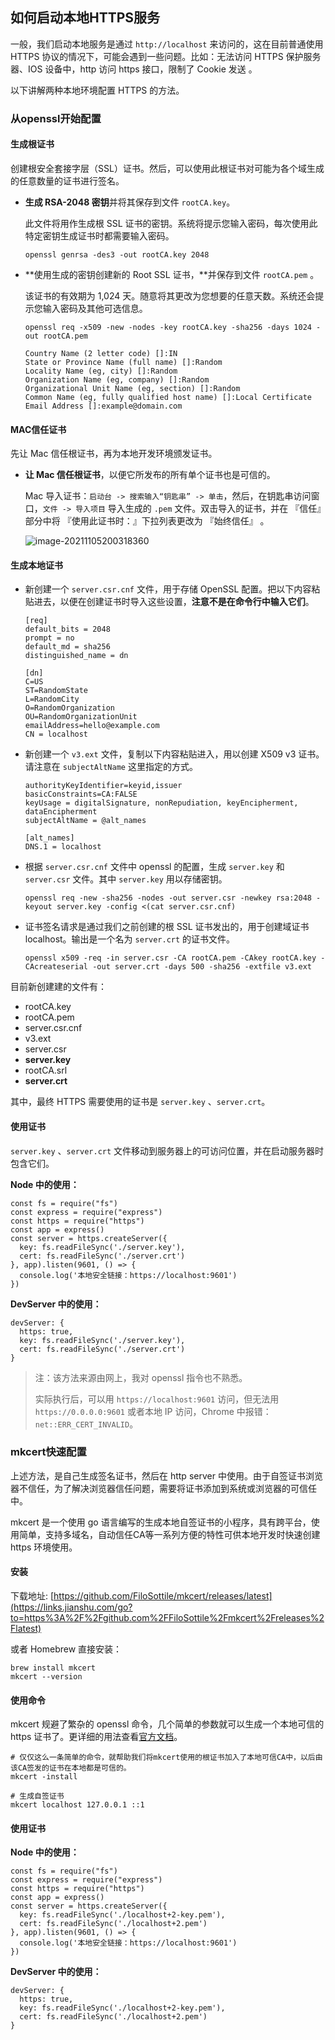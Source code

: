 ## 如何启动本地HTTPS服务

一般，我们启动本地服务是通过 `http://localhost` 来访问的，这在目前普通使用 HTTPS 协议的情况下，可能会遇到一些问题。比如：无法访问 HTTPS 保护服务器、IOS 设备中，http 访问 https 接口，限制了 Cookie 发送 。

以下讲解两种本地环境配置 HTTPS 的方法。

### 从openssl开始配置

#### 生成根证书

创建根安全套接字层（SSL）证书。然后，可以使用此根证书对可能为各个域生成的任意数量的证书进行签名。

* **生成 RSA-2048 密钥**并将其保存到文件 `rootCA.key`。

  此文件将用作生成根 SSL 证书的密钥。系统将提示您输入密码，每次使用此特定密钥生成证书时都需要输入密码。

  ```shell
  openssl genrsa -des3 -out rootCA.key 2048
  ```

* **使用生成的密钥创建新的 Root SSL 证书，**并保存到文件 `rootCA.pem` 。

  该证书的有效期为 1,024 天。随意将其更改为您想要的任意天数。系统还会提示您输入密码及其他可选信息。

  ```shell
  openssl req -x509 -new -nodes -key rootCA.key -sha256 -days 1024 -out rootCA.pem
  ```

  ```shell
  Country Name (2 letter code) []:IN
  State or Province Name (full name) []:Random
  Locality Name (eg, city) []:Random
  Organization Name (eg, company) []:Random
  Organizational Unit Name (eg, section) []:Random
  Common Name (eg, fully qualified host name) []:Local Certificate
  Email Address []:example@domain.com
  ```

#### MAC信任证书

先让 Mac 信任根证书，再为本地开发环境颁发证书。

* **让 Mac 信任根证书**，以便它所发布的所有单个证书也是可信的。

  Mac 导入证书：`启动台 -> 搜索输入“钥匙串” -> 单击`，然后，在钥匙串访问窗口，`文件 -> 导入项目` 导入生成的 `.pem` 文件。双击导入的证书，并在 『信任』部分中将 『使用此证书时：』下拉列表更改为 『始终信任』 。 

  ![image-20211105200318360](https://tva1.sinaimg.cn/large/008i3skNgy1gw4j0elddej31860u0ae8.jpg)

#### 生成本地证书

* 新创建一个  `server.csr.cnf` 文件，用于存储 OpenSSL 配置。把以下内容粘贴进去，以便在创建证书时导入这些设置，**注意不是在命令行中输入它们**。

  ```shell
  [req]
  default_bits = 2048
  prompt = no
  default_md = sha256
  distinguished_name = dn
  
  [dn]
  C=US
  ST=RandomState
  L=RandomCity
  O=RandomOrganization
  OU=RandomOrganizationUnit
  emailAddress=hello@example.com
  CN = localhost
  ```

* 新创建一个 `v3.ext` 文件，复制以下内容粘贴进入，用以创建 X509 v3 证书。请注意在 `subjectAltName` 这里指定的方式。

  ```shell
  authorityKeyIdentifier=keyid,issuer
  basicConstraints=CA:FALSE
  keyUsage = digitalSignature, nonRepudiation, keyEncipherment, dataEncipherment
  subjectAltName = @alt_names
  
  [alt_names]
  DNS.1 = localhost
  ```

* 根据 `server.csr.cnf` 文件中 openssl 的配置，生成 `server.key` 和 `server.csr` 文件。其中 `server.key` 用以存储密钥。

  ```shell
  openssl req -new -sha256 -nodes -out server.csr -newkey rsa:2048 -keyout server.key -config <(cat server.csr.cnf)
  ```

* 证书签名请求是通过我们之前创建的根 SSL 证书发出的，用于创建域证书 localhost。输出是一个名为 `server.crt` 的证书文件。

  ```shell
  openssl x509 -req -in server.csr -CA rootCA.pem -CAkey rootCA.key -CAcreateserial -out server.crt -days 500 -sha256 -extfile v3.ext
  ```

目前新创建建的文件有：

* rootCA.key
* rootCA.pem
* server.csr.cnf
* v3.ext
* server.csr
* **server.key**
* rootCA.srl
* **server.crt**

其中，最终 HTTPS 需要使用的证书是 `server.key` 、`server.crt`。

#### 使用证书

 `server.key` 、`server.crt` 文件移动到服务器上的可访问位置，并在启动服务器时包含它们。 

**Node 中的使用：**

```shell
const fs = require("fs")
const express = require("express")
const https = require("https")
const app = express()
const server = https.createServer({
  key: fs.readFileSync('./server.key'),
  cert: fs.readFileSync('./server.crt')
}, app).listen(9601, () => {
  console.log('本地安全链接：https://localhost:9601')
})
```

**DevServer 中的使用：**

```shell
devServer: {
  https: true,
  key: fs.readFileSync('./server.key'),
  cert: fs.readFileSync('./server.crt')
}
```

> 注：该方法来源由网上，我对 openssl 指令也不熟悉。
>
> 实际执行后，可以用 `https://localhost:9601` 访问，但无法用 `https://0.0.0.0:9601` 或者本地 IP 访问，Chrome 中报错：`net::ERR_CERT_INVALID`。



### mkcert快速配置

上述方法，是自己生成签名证书，然后在 http server 中使用。由于自签证书浏览器不信任，为了解决浏览器信任问题，需要将证书添加到系统或浏览器的可信任中。

mkcert 是一个使用 go 语言编写的生成本地自签证书的小程序，具有跨平台，使用简单，支持多域名，自动信任CA等一系列方便的特性可供本地开发时快速创建 https 环境使用。

#### 安装

下载地址: [https://github.com/FiloSottile/mkcert/releases/latest](https://links.jianshu.com/go?to=https%3A%2F%2Fgithub.com%2FFiloSottile%2Fmkcert%2Freleases%2Flatest)

或者 Homebrew 直接安装：

```shell
brew install mkcert
mkcert --version
```

#### 使用命令

mkcert 规避了繁杂的 openssl 命令，几个简单的参数就可以生成一个本地可信的 https 证书了。更详细的用法查看[官方文档](https://github.com/FiloSottile/mkcert#mkcert)。

```shell
# 仅仅这么一条简单的命令，就帮助我们将mkcert使用的根证书加入了本地可信CA中，以后由该CA签发的证书在本地都是可信的。
mkcert -install
```

```shell
# 生成自签证书
mkcert localhost 127.0.0.1 ::1
```

#### 使用证书

**Node 中的使用：**

```shell
const fs = require("fs")
const express = require("express")
const https = require("https")
const app = express()
const server = https.createServer({
  key: fs.readFileSync('./localhost+2-key.pem'),
  cert: fs.readFileSync('./localhost+2.pem')
}, app).listen(9601, () => {
  console.log('本地安全链接：https://localhost:9601')
})
```

**DevServer 中的使用：**

```shell
devServer: {
  https: true,
  key: fs.readFileSync('./localhost+2-key.pem'),
  cert: fs.readFileSync('./localhost+2.pem')
}
```